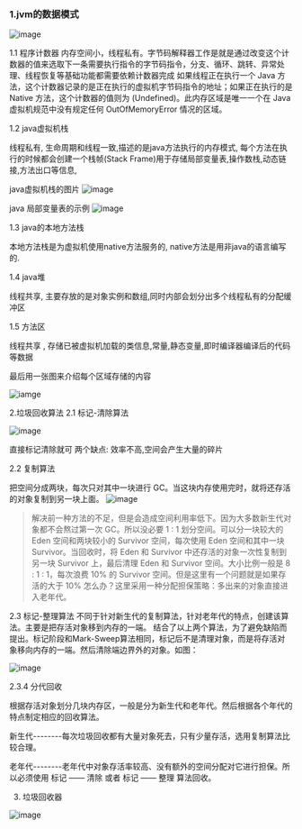 
### 1.jvm的数据模式
![image](./assets/clipboard.png)

1.1  程序计数器
  内存空间小，线程私有。字节码解释器工作是就是通过改变这个计数器的值来选取下一条需要执行指令的字节码指令，分支、循环、跳转、异常处理、线程恢复等基础功能都需要依赖计数器完成
如果线程正在执行一个 Java 方法，这个计数器记录的是正在执行的虚拟机字节码指令的地址；如果正在执行的是 Native 方法，这个计数器的值则为 (Undefined)。此内存区域是唯一一个在 Java 虚拟机规范中没有规定任何 OutOfMemoryError 情况的区域。

1.2 java虚拟机栈

线程私有, 生命周期和线程一致,描述的是java方法执行的内存模式,  每个方法在执行的时候都会创建一个栈帧(Stack Frame)用于存储局部变量表,操作数栈,动态链接,方法出口等信息,
     
java虚拟机栈的图片
![image](./assets/stack.png)

java 局部变量表的示例
![image](./assets/bianliang.png)

1.3 java的本地方法栈

本地方法栈是为虚拟机使用native方法服务的, native方法是用非java的语言编写的.

1.4 java堆

线程共享, 主要存放的是对象实例和数组,同时内部会划分出多个线程私有的分配缓冲区

1.5 方法区

线程共享 , 存储已被虚拟机加载的类信息,常量,静态变量,即时编译器编译后的代码等数据

最后用一张图来介绍每个区域存储的内容

![iamge](./assets/clipboard_end.png)


2.垃圾回收算法
2.1 标记-清除算法

![image](./assets/bj_qc.png)

直接标记清除就可
两个缺点:  效率不高,空间会产生大量的碎片

2.2 复制算法

把空间分成两块，每次只对其中一块进行 GC。当这块内存使用完时，就将还存活的对象复制到另一块上面。
![image](./assets/copy.png)

>解决前一种方法的不足，但是会造成空间利用率低下。因为大多数新生代对象都不会熬过第一次 GC。所以没必要 1 : 1 划分空间。可以分一块较大的 Eden 空间和两块较小的 Survivor 空间，每次使用 Eden 空间和其中一块 Survivor。当回收时，将 Eden 和 Survivor 中还存活的对象一次性复制到另一块 Survivor 上，最后清理 Eden 和 Survivor 空间。大小比例一般是 8 : 1 : 1，每次浪费 10% 的 Survivor 空间。但是这里有一个问题就是如果存活的大于 10% 怎么办？这里采用一种分配担保策略：多出来的对象直接进入老年代。
>

2.3 标记-整理算法
不同于针对新生代的复制算法，针对老年代的特点，创建该算法。主要是把存活对象移到内存的一端。
结合了以上两个算法，为了避免缺陷而提出。标记阶段和Mark-Sweep算法相同，标记后不是清理对象，而是将存活对象移向内存的一端。然后清除端边界外的对象。如图：

![image](./assets/mark_compact.png)


2.3.4 分代回收

根据存活对象划分几块内存区，一般是分为新生代和老年代。然后根据各个年代的特点制定相应的回收算法。

新生代--------每次垃圾回收都有大量对象死去，只有少量存活，选用复制算法比较合理。

老年代--------老年代中对象存活率较高、没有额外的空间分配对它进行担保。所以必须使用 标记 —— 清除 或者 标记 —— 整理 算法回收。



3. 垃圾回收器

![image](./assets/garbage.png)     

